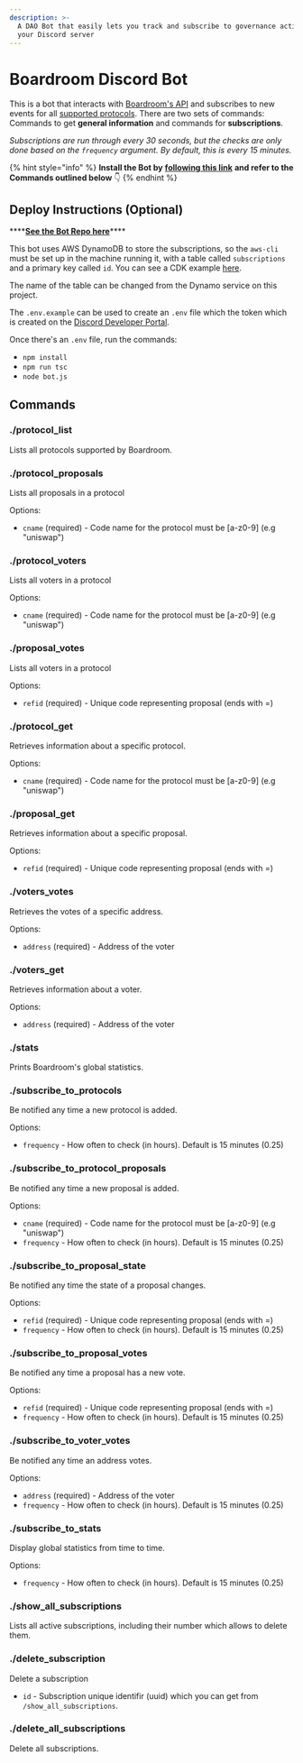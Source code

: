 ```yaml
---
description: >-
  A DAO Bot that easily lets you track and subscribe to governance activity in
  your Discord server
---
```


# Boardroom Discord Bot

This is a bot that interacts with [Boardroom's API](../boardroom-api/boardroom-api.md) and subscribes to new events for all [supported protocols](../protocols.md). There are two sets of commands: Commands to get **general information** and commands for **subscriptions**.

_Subscriptions are run through every 30 seconds, but the checks are only done based on the `frequency` argument. By default, this is every 15 minutes._

{% hint style="info" %}
**Install the Bot by** [**following this link**](https://discord.com/api/oauth2/authorize?client_id=887036149556719678&permissions=2147485696&scope=applications.commands%20bot) **and refer to the Commands outlined below** 👇
{% endhint %}

## Deploy Instructions \(Optional\)

\*\*\*\*[**See the Bot Repo here**](https://github.com/boardroom-inc/boardroom-discord-bot)\*\*\*\*

This bot uses AWS DynamoDB to store the subscriptions, so the `aws-cli` must be set up in the machine running it, with a table called `subscriptions` and a primary key called `id`. You can see a CDK example [here](https://github.com/Zerquix18/boardroom-bot-cdk/blob/master/lib/boardroom-stack-stack.ts#L28).

The name of the table can be changed from the Dynamo service on this project.

The `.env.example` can be used to create an `.env` file which the token which is created on the [Discord Developer Portal](https://discord.com/developers/applications).

Once there's an `.env` file, run the commands:

* `npm install`
* `npm run tsc`
* `node bot.js`

## Commands

### ./protocol\_list

Lists all protocols supported by Boardroom.

### ./protocol\_proposals

Lists all proposals in a protocol

Options:

* `cname` \(required\) - Code name for the protocol must be \[a-z0-9\] \(e.g "uniswap"\)

### ./protocol\_voters

Lists all voters in a protocol

Options:

* `cname` \(required\) - Code name for the protocol must be \[a-z0-9\] \(e.g "uniswap"\)

### ./proposal\_votes

Lists all voters in a protocol

Options:

* `refid` \(required\) - Unique code representing proposal \(ends with =\)

### ./protocol\_get

Retrieves information about a specific protocol.

Options:

* `cname` \(required\) - Code name for the protocol must be \[a-z0-9\] \(e.g "uniswap"\)

### ./proposal\_get

Retrieves information about a specific proposal.

Options:

* `refid` \(required\) - Unique code representing proposal \(ends with =\)

### ./voters\_votes

Retrieves the votes of a specific address.

Options:

* `address` \(required\) - Address of the voter

### ./voters\_get

Retrieves information about a voter.

Options:

* `address` \(required\) - Address of the voter

### ./stats

Prints Boardroom's global statistics.

### ./subscribe\_to\_protocols

Be notified any time a new protocol is added.

Options:

* `frequency` - How often to check \(in hours\). Default is 15 minutes \(0.25\)

### ./subscribe\_to\_protocol\_proposals

Be notified any time a new proposal is added.

Options:

* `cname` \(required\) - Code name for the protocol must be \[a-z0-9\] \(e.g "uniswap"\)
* `frequency` - How often to check \(in hours\). Default is 15 minutes \(0.25\)

### ./subscribe\_to\_proposal\_state

Be notified any time the state of a proposal changes.

Options:

* `refid` \(required\) - Unique code representing proposal \(ends with =\)
* `frequency` - How often to check \(in hours\). Default is 15 minutes \(0.25\)

### ./subscribe\_to\_proposal\_votes

Be notified any time a proposal has a new vote.

Options:

* `refid` \(required\) - Unique code representing proposal \(ends with =\)
* `frequency` - How often to check \(in hours\). Default is 15 minutes \(0.25\)

### ./subscribe\_to\_voter\_votes

Be notified any time an address votes.

Options:

* `address` \(required\) - Address of the voter
* `frequency` - How often to check \(in hours\). Default is 15 minutes \(0.25\)

### ./subscribe\_to\_stats

Display global statistics from time to time.

Options:

* `frequency` - How often to check \(in hours\). Default is 15 minutes \(0.25\)

### ./show\_all\_subscriptions

Lists all active subscriptions, including their number which allows to delete them.

### ./delete\_subscription

Delete a subscription

* `id` - Subscription unique identifir \(uuid\) which you can get from `/show_all_subscriptions`.

### ./delete\_all\_subscriptions

Delete all subscriptions.

